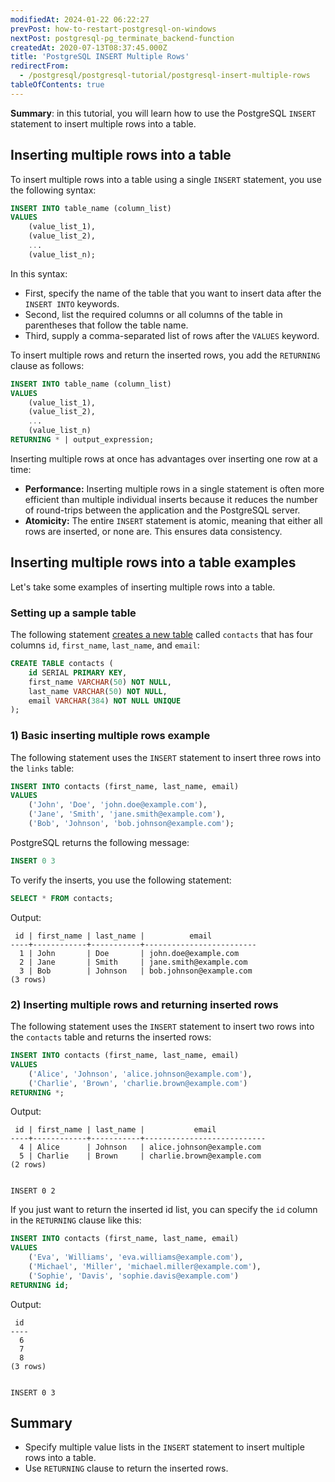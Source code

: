```yaml
---
modifiedAt: 2024-01-22 06:22:27
prevPost: how-to-restart-postgresql-on-windows
nextPost: postgresql-pg_terminate_backend-function
createdAt: 2020-07-13T08:37:45.000Z
title: 'PostgreSQL INSERT Multiple Rows'
redirectFrom:
  - /postgresql/postgresql-tutorial/postgresql-insert-multiple-rows
tableOfContents: true
---
```


**Summary**: in this tutorial, you will learn how to use the PostgreSQL `INSERT` statement to insert multiple rows into a table.

## Inserting multiple rows into a table

To insert multiple rows into a table using a single `INSERT` statement, you use the following syntax:

```sql
INSERT INTO table_name (column_list)
VALUES
    (value_list_1),
    (value_list_2),
    ...
    (value_list_n);
```

In this syntax:

- First, specify the name of the table that you want to insert data after the `INSERT INTO` keywords.
- Second, list the required columns or all columns of the table in parentheses that follow the table name.
- Third, supply a comma-separated list of rows after the `VALUES` keyword.

To insert multiple rows and return the inserted rows, you add the `RETURNING` clause as follows:

```sql
INSERT INTO table_name (column_list)
VALUES
    (value_list_1),
    (value_list_2),
    ...
    (value_list_n)
RETURNING * | output_expression;
```

Inserting multiple rows at once has advantages over inserting one row at a time:

- **Performance:** Inserting multiple rows in a single statement is often more efficient than multiple individual inserts because it reduces the number of round-trips between the application and the PostgreSQL server.
- **Atomicity:** The entire `INSERT` statement is atomic, meaning that either all rows are inserted, or none are. This ensures data consistency.

## Inserting multiple rows into a table examples

Let's take some examples of inserting multiple rows into a table.

### Setting up a sample table

The following statement [creates a new table](/postgresql/postgresql-create-table) called `contacts` that has four columns `id`, `first_name`, `last_name`, and `email`:

```sql
CREATE TABLE contacts (
    id SERIAL PRIMARY KEY,
    first_name VARCHAR(50) NOT NULL,
    last_name VARCHAR(50) NOT NULL,
    email VARCHAR(384) NOT NULL UNIQUE
);
```

### 1) Basic inserting multiple rows example

The following statement uses the `INSERT` statement to insert three rows into the `links` table:

```sql
INSERT INTO contacts (first_name, last_name, email)
VALUES
    ('John', 'Doe', 'john.doe@example.com'),
    ('Jane', 'Smith', 'jane.smith@example.com'),
    ('Bob', 'Johnson', 'bob.johnson@example.com');
```

PostgreSQL returns the following message:

```sql
INSERT 0 3
```

To verify the inserts, you use the following statement:

```sql
SELECT * FROM contacts;
```

Output:

```
 id | first_name | last_name |          email
----+------------+-----------+-------------------------
  1 | John       | Doe       | john.doe@example.com
  2 | Jane       | Smith     | jane.smith@example.com
  3 | Bob        | Johnson   | bob.johnson@example.com
(3 rows)
```

### 2) Inserting multiple rows and returning inserted rows

The following statement uses the `INSERT` statement to insert two rows into the `contacts` table and returns the inserted rows:

```sql
INSERT INTO contacts (first_name, last_name, email)
VALUES
    ('Alice', 'Johnson', 'alice.johnson@example.com'),
    ('Charlie', 'Brown', 'charlie.brown@example.com')
RETURNING *;
```

Output:

```
 id | first_name | last_name |           email
----+------------+-----------+---------------------------
  4 | Alice      | Johnson   | alice.johnson@example.com
  5 | Charlie    | Brown     | charlie.brown@example.com
(2 rows)


INSERT 0 2
```

If you just want to return the inserted id list, you can specify the `id` column in the `RETURNING` clause like this:

```sql
INSERT INTO contacts (first_name, last_name, email)
VALUES
    ('Eva', 'Williams', 'eva.williams@example.com'),
    ('Michael', 'Miller', 'michael.miller@example.com'),
    ('Sophie', 'Davis', 'sophie.davis@example.com')
RETURNING id;
```

Output:

```
 id
----
  6
  7
  8
(3 rows)


INSERT 0 3
```

## Summary

- Specify multiple value lists in the `INSERT` statement to insert multiple rows into a table.
- Use `RETURNING` clause to return the inserted rows.
